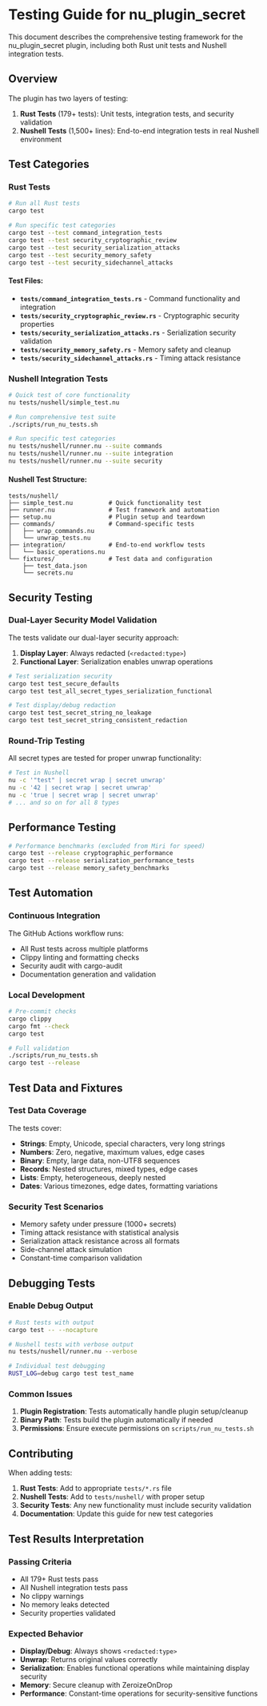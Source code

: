 # Testing Guide for nu_plugin_secret

This document describes the comprehensive testing framework for the nu_plugin_secret plugin, including both Rust unit tests and Nushell integration tests.

## Overview

The plugin has two layers of testing:

1. **Rust Tests** (179+ tests): Unit tests, integration tests, and security validation
2. **Nushell Tests** (1,500+ lines): End-to-end integration tests in real Nushell environment

## Test Categories

### Rust Tests

```bash
# Run all Rust tests
cargo test

# Run specific test categories
cargo test --test command_integration_tests
cargo test --test security_cryptographic_review  
cargo test --test security_serialization_attacks
cargo test --test security_memory_safety
cargo test --test security_sidechannel_attacks
```

#### Test Files:
- **`tests/command_integration_tests.rs`** - Command functionality and integration
- **`tests/security_cryptographic_review.rs`** - Cryptographic security properties
- **`tests/security_serialization_attacks.rs`** - Serialization security validation  
- **`tests/security_memory_safety.rs`** - Memory safety and cleanup
- **`tests/security_sidechannel_attacks.rs`** - Timing attack resistance

### Nushell Integration Tests

```bash
# Quick test of core functionality
nu tests/nushell/simple_test.nu

# Run comprehensive test suite
./scripts/run_nu_tests.sh

# Run specific test categories
nu tests/nushell/runner.nu --suite commands
nu tests/nushell/runner.nu --suite integration
nu tests/nushell/runner.nu --suite security
```

#### Nushell Test Structure:
```
tests/nushell/
├── simple_test.nu          # Quick functionality test
├── runner.nu               # Test framework and automation
├── setup.nu                # Plugin setup and teardown  
├── commands/               # Command-specific tests
│   ├── wrap_commands.nu
│   └── unwrap_tests.nu
├── integration/            # End-to-end workflow tests
│   └── basic_operations.nu
└── fixtures/               # Test data and configuration
    ├── test_data.json
    └── secrets.nu
```

## Security Testing

### Dual-Layer Security Model Validation

The tests validate our dual-layer security approach:

1. **Display Layer**: Always redacted (`<redacted:type>`)
2. **Functional Layer**: Serialization enables unwrap operations

```bash
# Test serialization security
cargo test test_secure_defaults
cargo test test_all_secret_types_serialization_functional

# Test display/debug redaction
cargo test test_secret_string_no_leakage
cargo test test_secret_string_consistent_redaction
```

### Round-Trip Testing

All secret types are tested for proper unwrap functionality:

```bash
# Test in Nushell
nu -c '"test" | secret wrap | secret unwrap'
nu -c '42 | secret wrap | secret unwrap' 
nu -c 'true | secret wrap | secret unwrap'
# ... and so on for all 8 types
```

## Performance Testing

```bash
# Performance benchmarks (excluded from Miri for speed)
cargo test --release cryptographic_performance
cargo test --release serialization_performance_tests
cargo test --release memory_safety_benchmarks
```

## Test Automation

### Continuous Integration

The GitHub Actions workflow runs:
- All Rust tests across multiple platforms
- Clippy linting and formatting checks
- Security audit with cargo-audit
- Documentation generation and validation

### Local Development

```bash
# Pre-commit checks
cargo clippy
cargo fmt --check
cargo test

# Full validation
./scripts/run_nu_tests.sh
cargo test --release
```

## Test Data and Fixtures

### Test Data Coverage

The tests cover:
- **Strings**: Empty, Unicode, special characters, very long strings
- **Numbers**: Zero, negative, maximum values, edge cases
- **Binary**: Empty, large data, non-UTF8 sequences
- **Records**: Nested structures, mixed types, edge cases
- **Lists**: Empty, heterogeneous, deeply nested
- **Dates**: Various timezones, edge dates, formatting variations

### Security Test Scenarios

- Memory safety under pressure (1000+ secrets)
- Timing attack resistance with statistical analysis
- Serialization attack resistance across all formats
- Side-channel attack simulation
- Constant-time comparison validation

## Debugging Tests

### Enable Debug Output

```bash
# Rust tests with output
cargo test -- --nocapture

# Nushell tests with verbose output  
nu tests/nushell/runner.nu --verbose

# Individual test debugging
RUST_LOG=debug cargo test test_name
```

### Common Issues

1. **Plugin Registration**: Tests automatically handle plugin setup/cleanup
2. **Binary Path**: Tests build the plugin automatically if needed
3. **Permissions**: Ensure execute permissions on `scripts/run_nu_tests.sh`

## Contributing

When adding tests:

1. **Rust Tests**: Add to appropriate `tests/*.rs` file
2. **Nushell Tests**: Add to `tests/nushell/` with proper setup
3. **Security Tests**: Any new functionality must include security validation
4. **Documentation**: Update this guide for new test categories

## Test Results Interpretation

### Passing Criteria

- All 179+ Rust tests pass
- All Nushell integration tests pass
- No clippy warnings
- No memory leaks detected
- Security properties validated

### Expected Behavior

- **Display/Debug**: Always shows `<redacted:type>`
- **Unwrap**: Returns original values correctly
- **Serialization**: Enables functional operations while maintaining display security
- **Memory**: Secure cleanup with ZeroizeOnDrop
- **Performance**: Constant-time operations for security-sensitive functions